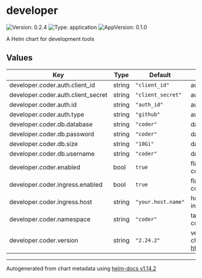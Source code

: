 # developer

![Version: 0.2.4](https://img.shields.io/badge/Version-0.2.4-informational?style=flat-square) ![Type: application](https://img.shields.io/badge/Type-application-informational?style=flat-square) ![AppVersion: 0.1.0](https://img.shields.io/badge/AppVersion-0.1.0-informational?style=flat-square)

A Helm chart for development tools

## Values

| Key | Type | Default | Description |
|-----|------|---------|-------------|
| developer.coder.auth.client_id | string | `"client_id"` | authorization client id |
| developer.coder.auth.client_secret | string | `"client_secret"` | authorization client secret |
| developer.coder.auth.id | string | `"auth_id"` | authorization id |
| developer.coder.auth.type | string | `"github"` | authorization type |
| developer.coder.db.database | string | `"coder"` | database name |
| developer.coder.db.password | string | `"coder"` | database password |
| developer.coder.db.size | string | `"10Gi"` | database size |
| developer.coder.db.username | string | `"coder"` | database user |
| developer.coder.enabled | bool | `true` | flag to enable or disable coder |
| developer.coder.ingress.enabled | bool | `true` | flag to enable ingress for coder |
| developer.coder.ingress.host | string | `"your.host.name"` | hostname for coder ingress |
| developer.coder.namespace | string | `"coder"` | target namespace for coder |
| developer.coder.version | string | `"2.24.2"` | version of coder-v2 helm chart from https://helm.coder.com/v2 |

----------------------------------------------
Autogenerated from chart metadata using [helm-docs v1.14.2](https://github.com/norwoodj/helm-docs/releases/v1.14.2)
